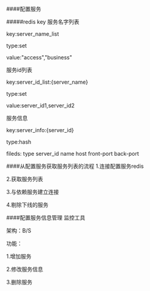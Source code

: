 ####配置服务

#####redis key
服务名字列表

key:server_name_list

type:set

value:"access","business"

服务id列表

key:server_id_list:{server_name}

type:set

value:server_id1,server_id2

服务信息

key:server_info:{server_id}

type:hash

fileds:
    type
    server_id
    name
    host
    front-port
    back-port

####从配置服务获取服务列表的流程
1.连接配置服务redis

2.获取服务列表

3.与依赖服务建立连接

4.剔除下线的服务

####配置服务信息管理
监控工具

架构：B/S

功能：

1.增加服务

2.修改服务信息

3.删除服务


